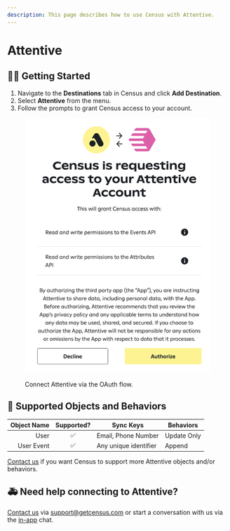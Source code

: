 ```yaml
---
description: This page describes how to use Census with Attentive.
---
```


# Attentive

## 🏃‍♀️ Getting Started

1. Navigate to the **Destinations** tab in Census and click **Add Destination**.
2. Select **Attentive** from the menu.
3. Follow the prompts to grant Census access to your account.

<figure><img src="../.gitbook/assets/attentive.png" alt=""><figcaption><p>Connect Attentive via the OAuth flow.</p></figcaption></figure>

## 🔀 Supported Objects and Behaviors

| **Object Name** | **Supported?** | **Sync Keys**  | **Behaviors** |
| --------------: | :------------: | ---------------- | --------------|
| User | ✅ | Email, Phone Number | Update Only |
| User Event | ✅ | Any unique identifier | Append |

[Contact us](mailto:support@getcensus.com) if you want Census to support more Attentive objects and/or behaviors.

## 🚑 Need help connecting to Attentive?

[Contact us](mailto:support@getcensus.com) via support@getcensus.com or start a conversation with us via the [in-app](https://app.getcensus.com) chat.
